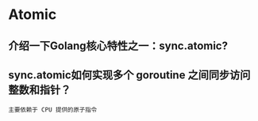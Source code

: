 # Atomic

## 介绍一下Golang核心特性之一：sync.atomic?

## sync.atomic如何实现多个 goroutine 之间同步访问整数和指针？
    主要依赖于 CPU 提供的原子指令